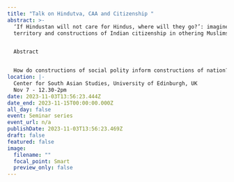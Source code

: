 ```yaml
---
title: "Talk on Hindutva, CAA and Citizenship "
abstract: >-
  ‘If Hindustan will not care for Hindus, where will they go?’: imagined
  territory and constructions of Indian citizenship in othering Muslims.


  Abstract


  How do constructions of social polity inform constructions of nation? In this paper, we examine constructions of citizenship in India to examine how this accomplishes exclusion of Muslims and informs the (re)constitution of the Indian nation as Hindu Rashtra. While much research in social psychology has examined nations, in terms of social categories or territory, and their consequences for belonging or citizenship, what has not been fully taken-up is treating nations as ‘in the forming’. In this paper, we foreground nations as ‘in the forming’ to examine how citizenship policies, which construct various versions of the national polity, inform constructions of nations. We do so through a discursive and rhetorical examination of debates on citizenship at two momentous occasions for India: the drafting of India’s constitution (1946-50) and the Citizen Amendment Act 2019. Analysis shows that constructions of Indian citizenship were treated as informing distinct forms of territorializing India – as secular or Hindu Rashtra. The latter alternative is an imagined territory of Hindu Rasthra where those who are Hindus and other non-Muslims have privileged citizenship and claims over Indian territory over Muslim others. We then argue that constructions of citizenship can contribute to exclusion of other through offering alternative versions of nations themselves.
location: |-
  Center for South Asian Studies, University of Edinburgh, UK
  Nov 7 - 12.30-2pm
date: 2023-11-03T13:56:23.444Z
date_end: 2023-11-15T00:00:00.000Z
all_day: false
event: Seminar series
event_url: n/a
publishDate: 2023-11-03T13:56:23.469Z
draft: false
featured: false
image:
  filename: ""
  focal_point: Smart
  preview_only: false
---
```

